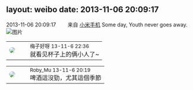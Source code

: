 layout: weibo
date: 2013-11-06 20:09:17
---
<meta name="referrer" content="no-referrer" />

2013-11-06 20:09:17  &nbsp;&nbsp;&nbsp;&nbsp;&nbsp;&nbsp; 来自 <a href="http://app.weibo.com/t/feed/22zMnn" rel="nofollow">小米手机</a>
Some day, Youth never goes away. ​​​
![图片](https://ww2.sinaimg.cn/large/6d2a6003jw1eabk4cmdxoj20f00qo757.jpg)

<table style="width: 100%;">
  <tr>
    <td style="width: 40px;"><img style="border-radius:50%" src="https://tva3.sinaimg.cn/crop.0.0.180.180.50/abefb5b0jw1e8qgp5bmzyj2050050aa8.jpg?KID=imgbed,tva&Expires=1624465787&ssig=bbxXt6ilvu"></td>
    <td colspan="2"><small>梅子好呀 13-11-6 22:36</small><br/>就看见杯子上的俩小人了~</td>
  </tr>
</table>

<table style="width: 100%;">
  <tr>
    <td style="width: 40px;"><img style="border-radius:50%" src="https://tva2.sinaimg.cn/crop.0.0.180.180.50/81fd9f09jw1e8qgp5bmzyj2050050aa8.jpg?KID=imgbed,tva&Expires=1624465787&ssig=57gWEKCT33"></td>
    <td colspan="2"><small>Roby_Mu 13-11-6 20:19</small><br/>啤酒這沒勁，尤其這個季節</td>
  </tr>
</table>

